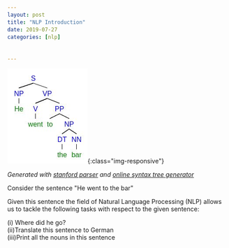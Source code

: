 ```yaml
---
layout: post
title: "NLP Introduction"
date: 2019-07-27
categories: [nlp]


---
```



![parse_tree](../static/img/parse_tree_27Jul1.jpg){:class="img-responsive"}


*Generated  with [stanford parser](http://nlp.stanford.edu:8080/parser/)  and [online syntax tree generator](http://mshang.ca/syntree/)*

Consider the sentence  "He went to the bar"

Given this sentence the field of Natural Language Processing (NLP) allows us to tackle the following tasks with respect to the given sentence:

(i) Where did he go?  
(ii)Translate this sentence to German  
(iii)Print all the nouns in this sentence  

